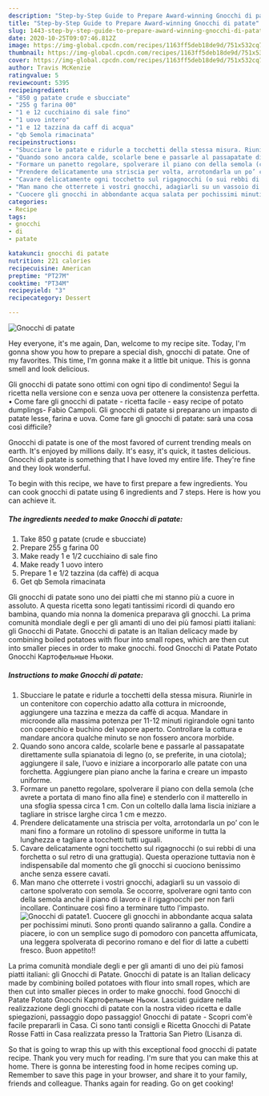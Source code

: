 ```yaml
---
description: "Step-by-Step Guide to Prepare Award-winning Gnocchi di patate"
title: "Step-by-Step Guide to Prepare Award-winning Gnocchi di patate"
slug: 1443-step-by-step-guide-to-prepare-award-winning-gnocchi-di-patate
date: 2020-10-25T09:07:46.812Z
image: https://img-global.cpcdn.com/recipes/1163ff5deb18de9d/751x532cq70/gnocchi-di-patate-recipe-main-photo.jpg
thumbnail: https://img-global.cpcdn.com/recipes/1163ff5deb18de9d/751x532cq70/gnocchi-di-patate-recipe-main-photo.jpg
cover: https://img-global.cpcdn.com/recipes/1163ff5deb18de9d/751x532cq70/gnocchi-di-patate-recipe-main-photo.jpg
author: Travis McKenzie
ratingvalue: 5
reviewcount: 5395
recipeingredient:
- "850 g patate crude e sbucciate"
- "255 g farina 00"
- "1 e 12 cucchiaino di sale fino"
- "1 uovo intero"
- "1 e 12 tazzina da caff di acqua"
- "qb Semola rimacinata"
recipeinstructions:
- "Sbucciare le patate e ridurle a tocchetti della stessa misura. Riunirle in un contenitore con coperchio adatto alla cottura in microonde, aggiungere una tazzina e mezza da caffè di acqua. Mandare in microonde alla massima potenza per 11-12 minuti rigirandole ogni tanto con coperchio e buchino del vapore aperto. Controllare la cottura e mandare ancora qualche minuto se non fossero ancora morbide."
- "Quando sono ancora calde, scolarle bene e passarle al passapatate direttamente sulla spianatoia di legno (o, se preferite, in una ciotola); aggiungere il sale, l’uovo e iniziare a incorporarlo alle patate con una forchetta. Aggiungere pian piano anche la farina e creare un impasto uniforme."
- "Formare un panetto regolare, spolverare il piano con della semola (che avrete a portata di mano fino alla fine) e stenderlo con il matterello in una sfoglia spessa circa 1 cm. Con un coltello dalla lama liscia iniziare a tagliare in strisce larghe circa 1 cm e mezzo."
- "Prendere delicatamente una striscia per volta, arrotondarla un po’ con le mani fino a formare un rotolino di spessore uniforme in tutta la lunghezza e tagliare a tocchetti tutti uguali."
- "Cavare delicatamente ogni tocchetto sul rigagnocchi (o sui rebbi di una forchetta o sul retro di una grattugia). Questa operazione tuttavia non è indispensabile dal momento che gli gnocchi si cuociono benissimo anche senza essere cavati."
- "Man mano che otterrete i vostri gnocchi, adagiarli su un vassoio di cartone spolverato con semola. Se occorre, spolverare ogni tanto con della semola anche il piano di lavoro e il rigagnocchi per non farli incollare. Continuare così fino a terminare tutto l’impasto."
- "Cuocere gli gnocchi in abbondante acqua salata per pochissimi minuti. Sono pronti quando saliranno a galla. Condire a piacere, io con un semplice sugo di pomodoro con pancetta affumicata, una leggera spolverata di pecorino romano e del fior di latte a cubetti fresco. Buon appetito!!"
categories:
- Recipe
tags:
- gnocchi
- di
- patate

katakunci: gnocchi di patate 
nutrition: 221 calories
recipecuisine: American
preptime: "PT27M"
cooktime: "PT34M"
recipeyield: "3"
recipecategory: Dessert

---
```



![Gnocchi di patate](https://img-global.cpcdn.com/recipes/1163ff5deb18de9d/751x532cq70/gnocchi-di-patate-recipe-main-photo.jpg)

Hey everyone, it's me again, Dan, welcome to my recipe site. Today, I'm gonna show you how to prepare a special dish, gnocchi di patate. One of my favorites. This time, I'm gonna make it a little bit unique. This is gonna smell and look delicious.

Gli gnocchi di patate sono ottimi con ogni tipo di condimento! Segui la ricetta nella versione con e senza uova per ottenere la consistenza perfetta. • Come fare gli gnocchi di patate - ricetta facile - easy recipe of potato dumplings- Fabio Campoli. Gli gnocchi di patate si preparano un impasto di patate lesse, farina e uova. Come fare gli gnocchi di patate: sarà una cosa così difficile?

Gnocchi di patate is one of the most favored of current trending meals on earth. It's enjoyed by millions daily. It's easy, it's quick, it tastes delicious. Gnocchi di patate is something that I have loved my entire life. They're fine and they look wonderful.


To begin with this recipe, we have to first prepare a few ingredients. You can cook gnocchi di patate using 6 ingredients and 7 steps. Here is how you can achieve it.

<!--inarticleads1-->

##### The ingredients needed to make Gnocchi di patate:

1. Take 850 g patate (crude e sbucciate)
1. Prepare 255 g farina 00
1. Make ready 1 e 1/2 cucchiaino di sale fino
1. Make ready 1 uovo intero
1. Prepare 1 e 1/2 tazzina (da caffè) di acqua
1. Get qb Semola rimacinata


Gli gnocchi di patate sono uno dei piatti che mi stanno più a cuore in assoluto. A questa ricetta sono legati tantissimi ricordi di quando ero bambina, quando mia nonna la domenica preparava gli gnocchi. La prima comunità mondiale degli e per gli amanti di uno dei più famosi piatti italiani: gli Gnocchi di Patate. Gnocchi di patate is an Italian delicacy made by combining boiled potatoes with flour into small ropes, which are then cut into smaller pieces in order to make gnocchi. food Gnocchi di Patate Potato Gnocchi Картофельные Ньоки. 

<!--inarticleads2-->

##### Instructions to make Gnocchi di patate:

1. Sbucciare le patate e ridurle a tocchetti della stessa misura. Riunirle in un contenitore con coperchio adatto alla cottura in microonde, aggiungere una tazzina e mezza da caffè di acqua. Mandare in microonde alla massima potenza per 11-12 minuti rigirandole ogni tanto con coperchio e buchino del vapore aperto. Controllare la cottura e mandare ancora qualche minuto se non fossero ancora morbide.
1. Quando sono ancora calde, scolarle bene e passarle al passapatate direttamente sulla spianatoia di legno (o, se preferite, in una ciotola); aggiungere il sale, l’uovo e iniziare a incorporarlo alle patate con una forchetta. Aggiungere pian piano anche la farina e creare un impasto uniforme.
1. Formare un panetto regolare, spolverare il piano con della semola (che avrete a portata di mano fino alla fine) e stenderlo con il matterello in una sfoglia spessa circa 1 cm. Con un coltello dalla lama liscia iniziare a tagliare in strisce larghe circa 1 cm e mezzo.
1. Prendere delicatamente una striscia per volta, arrotondarla un po’ con le mani fino a formare un rotolino di spessore uniforme in tutta la lunghezza e tagliare a tocchetti tutti uguali.
1. Cavare delicatamente ogni tocchetto sul rigagnocchi (o sui rebbi di una forchetta o sul retro di una grattugia). Questa operazione tuttavia non è indispensabile dal momento che gli gnocchi si cuociono benissimo anche senza essere cavati.
1. Man mano che otterrete i vostri gnocchi, adagiarli su un vassoio di cartone spolverato con semola. Se occorre, spolverare ogni tanto con della semola anche il piano di lavoro e il rigagnocchi per non farli incollare. Continuare così fino a terminare tutto l’impasto.
<img src="//assets-global.cpcdn.com/assets/icons/button_play-2c75c40dde080a61004c1f40b05d8f140eaff45d7e9e6481dc71c63d2e7c4909.png" alt="Gnocchi di patate">1. Cuocere gli gnocchi in abbondante acqua salata per pochissimi minuti. Sono pronti quando saliranno a galla. Condire a piacere, io con un semplice sugo di pomodoro con pancetta affumicata, una leggera spolverata di pecorino romano e del fior di latte a cubetti fresco. Buon appetito!!


La prima comunità mondiale degli e per gli amanti di uno dei più famosi piatti italiani: gli Gnocchi di Patate. Gnocchi di patate is an Italian delicacy made by combining boiled potatoes with flour into small ropes, which are then cut into smaller pieces in order to make gnocchi. food Gnocchi di Patate Potato Gnocchi Картофельные Ньоки. Lasciati guidare nella realizzazione degli gnocchi di patate con la nostra video ricetta e dalle spiegazioni, passaggio dopo passaggio! Gnocchi di patate - Scopri com&#39;è facile prepararli in Casa. Ci sono tanti consigli e Ricetta Gnocchi di Patate Rosse Fatti in Casa realizzata presso la Trattoria San Pietro (Lisanza di. 

So that is going to wrap this up with this exceptional food gnocchi di patate recipe. Thank you very much for reading. I'm sure that you can make this at home. There is gonna be interesting food in home recipes coming up. Remember to save this page in your browser, and share it to your family, friends and colleague. Thanks again for reading. Go on get cooking!
